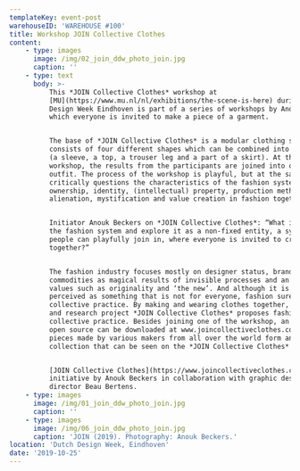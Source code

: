 ```yaml
---
templateKey: event-post
warehouseID: 'WAREHOUSE #100'
title: Workshop JOIN Collective Clothes
content:
    - type: images
      image: /img/02_join_ddw_photo_join.jpg
      caption: ''
    - type: text
      body: >-
          This *JOIN Collective Clothes* workshop at
          [MU](https://www.mu.nl/nl/exhibitions/the-scene-is-here) during Dutch
          Design Week Eindhoven is part of a series of workshops by Anouk Beckers in
          which everyone is invited to make a piece of a garment. 


          The base of *JOIN Collective Clothes* is a modular clothing system that
          consists of four different shapes which can be combined into a full outfit
          (a sleeve, a top, a trouser leg and a part of a skirt). At the end of the
          workshop, the results from the participants are joined into one complete
          outfit. The process of the workshop is playful, but at the same time it
          critically questions the characteristics of the fashion system exploring
          ownership, identity, (intellectual) property, production methods,
          alienation, mystification and value creation in fashion together.


          Initiator Anouk Beckers on *JOIN Collective Clothes*: “What if we open up
          the fashion system and explore it as a non-fixed entity, a system where
          people can playfully join in, where everyone is invited to create fashion
          together?”


          The fashion industry focuses mostly on designer status, brand identity,
          commodities as magical results of invisible processes and an adoration of
          values such as originality and ‘the new’. And although it is often
          perceived as something that is not for everyone, fashion surely is a
          collective practice. By making and wearing clothes together, the design
          and research project *JOIN Collective Clothes* proposes fashion as a
          collective practice. Besides joining one of the workshop, an easy-to-use
          open source can be downloaded at www.joincollectiveclothes.com/manual. The
          pieces made by various makers from all over the world form an ever-growing
          collection that can be seen on the *JOIN Collective Clothes* website.


          [JOIN Collective Clothes](https://www.joincollectiveclothes.com/) is an
          initiative by Anouk Beckers in collaboration with graphic designer and art
          director Beau Bertens.
    - type: images
      image: /img/01_join_ddw_photo_join.jpg
      caption: ''
    - type: images
      image: /img/06_join_ddw_photo_join.jpg
      caption: 'JOIN (2019). Photography: Anouk Beckers.'
location: 'Dutch Design Week, Eindhoven'
date: '2019-10-25'
---
```

